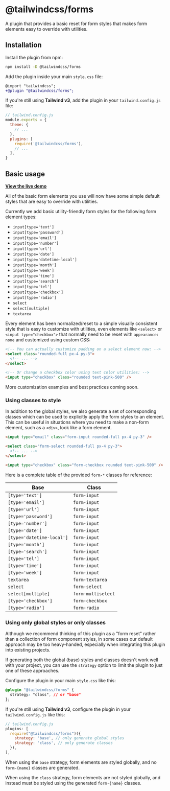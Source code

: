 # @tailwindcss/forms

A plugin that provides a basic reset for form styles that makes form elements easy to override with utilities.

## Installation

Install the plugin from npm:

```sh
npm install -D @tailwindcss/forms
```

Add the plugin inside your main `style.css` file:

```diff
@import "tailwindcss";
+@plugin "@tailwindcss/forms";
```

If you're still using **Tailwind v3**, add the plugin in your `tailwind.config.js` file:

```js
// tailwind.config.js
module.exports = {
  theme: {
    // ...
  },
  plugins: [
    require('@tailwindcss/forms'),
    // ...
  ],
}
```

## Basic usage

[**View the live demo**](https://tailwindcss-forms.vercel.app/)

All of the basic form elements you use will now have some simple default styles that are easy to override with utilities.

Currently we add basic utility-friendly form styles for the following form element types:

- `input[type='text']`
- `input[type='password']`
- `input[type='email']`
- `input[type='number']`
- `input[type='url']`
- `input[type='date']`
- `input[type='datetime-local']`
- `input[type='month']`
- `input[type='week']`
- `input[type='time']`
- `input[type='search']`
- `input[type='tel']`
- `input[type='checkbox']`
- `input[type='radio']`
- `select`
- `select[multiple]`
- `textarea`

Every element has been normalized/reset to a simple visually consistent style that is easy to customize with utilities, even elements like `<select>` or `<input type="checkbox">` that normally need to be reset with `appearance: none` and customized using custom CSS:

```html
<!-- You can actually customize padding on a select element now: -->
<select class="rounded-full px-4 py-3">
  <!-- ... -->
</select>

<!-- Or change a checkbox color using text color utilities: -->
<input type="checkbox" class="rounded text-pink-500" />
```

More customization examples and best practices coming soon.

### Using classes to style

In addition to the global styles, we also generate a set of corresponding classes which can be used to explicitly apply the form styles to an element. This can be useful in situations where you need to make a non-form element, such as a `<div>`, look like a form element.

```html
<input type="email" class="form-input rounded-full px-4 py-3" />

<select class="form-select rounded-full px-4 py-3">
  <!-- ... -->
</select>

<input type="checkbox" class="form-checkbox rounded text-pink-500" />
```

Here is a complete table of the provided `form-*` classes for reference:

| Base                      | Class              |
| ------------------------- | ------------------ |
| `[type='text']`           | `form-input`       |
| `[type='email']`          | `form-input`       |
| `[type='url']`            | `form-input`       |
| `[type='password']`       | `form-input`       |
| `[type='number']`         | `form-input`       |
| `[type='date']`           | `form-input`       |
| `[type='datetime-local']` | `form-input`       |
| `[type='month']`          | `form-input`       |
| `[type='search']`         | `form-input`       |
| `[type='tel']`            | `form-input`       |
| `[type='time']`           | `form-input`       |
| `[type='week']`           | `form-input`       |
| `textarea`                | `form-textarea`    |
| `select`                  | `form-select`      |
| `select[multiple]`        | `form-multiselect` |
| `[type='checkbox']`       | `form-checkbox`    |
| `[type='radio']`          | `form-radio`       |

### Using only global styles or only classes

Although we recommend thinking of this plugin as a "form reset" rather than a collection of form component styles, in some cases our default approach may be too heavy-handed, especially when integrating this plugin into existing projects.

If generating both the global (base) styles and classes doesn't work well with your project, you can use the `strategy` option to limit the plugin to just one of these approaches.

Configure the plugin in your main `style.css` like this:

```css
@plugin "@tailwindcss/forms" {
  strategy: "class", // or "base"
};
```

If you're still using **Tailwind v3**, configure the plugin in your `tailwind.config.js` like this:

```js
// tailwind.config.js
plugins: [
  require("@tailwindcss/forms")({
    strategy: 'base', // only generate global styles
    strategy: 'class', // only generate classes
  }),
],
```

When using the `base` strategy, form elements are styled globally, and no `form-{name}` classes are generated.

When using the `class` strategy, form elements are not styled globally, and instead must be styled using the generated `form-{name}` classes.
